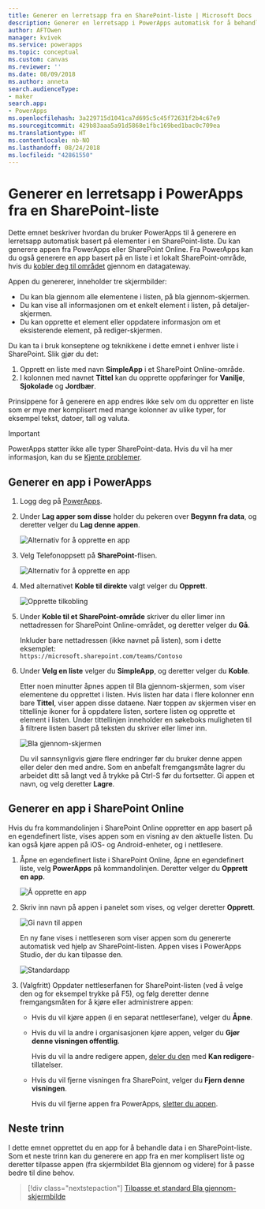 ```yaml
---
title: Generer en lerretsapp fra en SharePoint-liste | Microsoft Docs
description: Generer en lerretsapp i PowerApps automatisk for å behandle data i en SharePoint-liste
author: AFTOwen
manager: kvivek
ms.service: powerapps
ms.topic: conceptual
ms.custom: canvas
ms.reviewer: ''
ms.date: 08/09/2018
ms.author: anneta
search.audienceType:
- maker
search.app:
- PowerApps
ms.openlocfilehash: 3a229715d1041ca7d695c5c45f72631f2b4c67e9
ms.sourcegitcommit: 429b83aaa5a91d5868e1fbc169bed1bac0c709ea
ms.translationtype: HT
ms.contentlocale: nb-NO
ms.lasthandoff: 08/24/2018
ms.locfileid: "42861550"
---
```

# <a name="generate-a-canvas-app-in-powerapps-from-a-sharepoint-list"></a>Generer en lerretsapp i PowerApps fra en SharePoint-liste

Dette emnet beskriver hvordan du bruker PowerApps til å generere en lerretsapp automatisk basert på elementer i en SharePoint-liste. Du kan generere appen fra PowerApps eller SharePoint Online. Fra PowerApps kan du også generere en app basert på en liste i et lokalt SharePoint-område, hvis du [kobler deg til området](connect-to-sharepoint.md) gjennom en datagateway.

Appen du genererer, inneholder tre skjermbilder:

- Du kan bla gjennom alle elementene i listen, på bla gjennom-skjermen.
- Du kan vise all informasjonen om et enkelt element i listen, på detaljer-skjermen.
- Du kan opprette et element eller oppdatere informasjon om et eksisterende element, på rediger-skjermen.

Du kan ta i bruk konseptene og teknikkene i dette emnet i enhver liste i SharePoint. Slik gjør du det:

1. Opprett en liste med navn **SimpleApp** i et SharePoint Online-område.
2. I kolonnen med navnet **Tittel** kan du opprette oppføringer for **Vanilje**, **Sjokolade** og **Jordbær**.

Prinsippene for å generere en app endres ikke selv om du oppretter en liste som er mye mer komplisert med mange kolonner av ulike typer, for eksempel tekst, datoer, tall og valuta.

> [!IMPORTANT]
> PowerApps støtter ikke alle typer SharePoint-data. Hvis du vil ha mer informasjon, kan du se [Kjente problemer](connections/connection-sharepoint-online.md#known-issues).

## <a name="generate-an-app-from-within-powerapps"></a>Generer en app i PowerApps

1. Logg deg på [PowerApps](https://web.powerapps.com?utm_source=padocs&utm_medium=linkinadoc&utm_campaign=referralsfromdoc).

1. Under **Lag apper som disse** holder du pekeren over **Begynn fra data**, og deretter velger du **Lag denne appen**.

    ![Alternativ for å opprette en app](./media/app-from-sharepoint/make-this-app.png)

1. Velg Telefonoppsett på **SharePoint**-flisen.

    ![Alternativ for å opprette en app](./media/app-from-sharepoint/sharepoint-tile.png)

1. Med alternativet **Koble til direkte** valgt velger du **Opprett**.

    ![Opprette tilkobling](./media/app-from-sharepoint/create-connection.png)

1. Under **Koble til et SharePoint-område** skriver du eller limer inn nettadressen for SharePoint Online-området, og deretter velger du **Gå**.

    Inkluder bare nettadressen (ikke navnet på listen), som i dette eksemplet:<br>`https://microsoft.sharepoint.com/teams/Contoso`

1. Under **Velg en liste** velger du **SimpleApp**, og deretter velger du **Koble**.

    Etter noen minutter åpnes appen til Bla gjennom-skjermen, som viser elementene du opprettet i listen. Hvis listen har data i flere kolonner enn bare **Tittel**, viser appen disse dataene. Nær toppen av skjermen viser en tittellinje ikoner for å oppdatere listen, sortere listen og opprette et element i listen. Under tittellinjen inneholder en søkeboks muligheten til å filtrere listen basert på teksten du skriver eller limer inn. 

    ![Bla gjennom-skjermen](./media/app-from-sharepoint/browse-screen.png)

    Du vil sannsynligvis gjøre flere endringer før du bruker denne appen eller deler den med andre. Som en anbefalt fremgangsmåte lagrer du arbeidet ditt så langt ved å trykke på Ctrl-S før du fortsetter. Gi appen et navn, og velg deretter **Lagre**.

## <a name="generate-an-app-from-within-sharepoint-online"></a>Generer en app i SharePoint Online

Hvis du fra kommandolinjen i SharePoint Online oppretter en app basert på en egendefinert liste, vises appen som en visning av den aktuelle listen. Du kan også kjøre appen på iOS- og Android-enheter, og i nettlesere.

1. Åpne en egendefinert liste i SharePoint Online, åpne en egendefinert liste, velg **PowerApps** på kommandolinjen. Deretter velger du **Opprett en app**.

    ![Å opprette en app](./media/app-from-sharepoint/generate-new-app.png)

2. Skriv inn navn på appen i panelet som vises, og velger deretter **Opprett**.

    ![Gi navn til appen](./media/app-from-sharepoint/app-name.png)

    En ny fane vises i nettleseren som viser appen som du genererte automatisk ved hjelp av SharePoint-listen. Appen vises i PowerApps Studio, der du kan tilpasse den.

    ![Standardapp](./media/app-from-sharepoint/default-app.png)

3. (Valgfritt) Oppdater nettleserfanen for SharePoint-listen (ved å velge den og for eksempel trykke på F5), og følg deretter denne fremgangsmåten for å kjøre eller administrere appen:

    - Hvis du vil kjøre appen (i en separat nettleserfane), velger du **Åpne**.
    - Hvis du vil la andre i organisasjonen kjøre appen, velger du **Gjør denne visningen offentlig**.

        Hvis du vil la andre redigere appen, [deler du den](share-app.md) med **Kan redigere**-tillatelser.

    - Hvis du vil fjerne visningen fra SharePoint, velger du **Fjern denne visningen**.

        Hvis du vil fjerne appen fra PowerApps, [sletter du appen](delete-app.md).

## <a name="next-steps"></a>Neste trinn
I dette emnet opprettet du en app for å behandle data i en SharePoint-liste. Som et neste trinn kan du generere en app fra en mer komplisert liste og deretter tilpasse appen (fra skjermbildet Bla gjennom og videre) for å passe bedre til dine behov.

> [!div class="nextstepaction"]
> [Tilpasse et standard Bla gjennom-skjermbilde](customize-layout-sharepoint.md)
